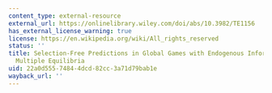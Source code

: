 ```yaml
---
content_type: external-resource
external_url: https://onlinelibrary.wiley.com/doi/abs/10.3982/TE1156
has_external_license_warning: true
license: https://en.wikipedia.org/wiki/All_rights_reserved
status: ''
title: Selection-Free Predictions in Global Games with Endogenous Information and
  Multiple Equilibria
uid: 22a0d555-7484-4dcd-82cc-3a71d79bab1e
wayback_url: ''
---
```

